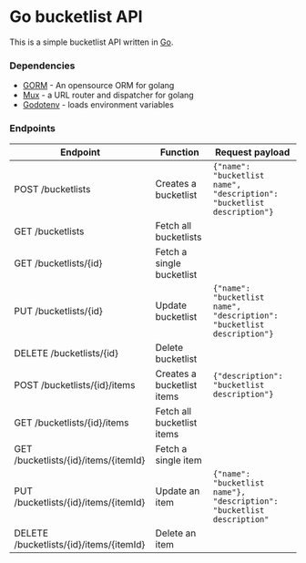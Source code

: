 # Go bucketlist API

This is a simple bucketlist API written in [Go](https://golang.org/).

### Dependencies
- [GORM](http://gorm.io/docs/) - An opensource ORM for golang
- [Mux](https://github.com/gorilla/mux) - a URL router and dispatcher for golang
- [Godotenv](https://github.com/joho/godotenv) - loads environment variables

### Endpoints

| Endpoint | Function | Request payload |
| ------ | ------ | ------ |
| POST /bucketlists | Creates a bucketlist |```{"name": "bucketlist name", "description": "bucketlist description"}```
| GET /bucketlists | Fetch all bucketlists |
| GET /bucketlists/{id} | Fetch a single bucketlist |
| PUT /bucketlists/{id} | Update bucketlist | ```{"name": "bucketlist name", "description": "bucketlist description"}```
| DELETE /bucketlists/{id} | Delete bucketlist |
| POST /bucketlists/{id}/items | Creates a bucketlist items |```{"description": "bucketlist description"}```
| GET /bucketlists/{id}/items | Fetch all bucketlist items |
| GET /bucketlists/{id}/items/{itemId} | Fetch a single item |
| PUT /bucketlists/{id}/items/{itemId} | Update an item | ```{"name": "bucketlist name"}, "description": "bucketlist description"```
| DELETE /bucketlists/{id}/items/{itemId} | Delete an item |
